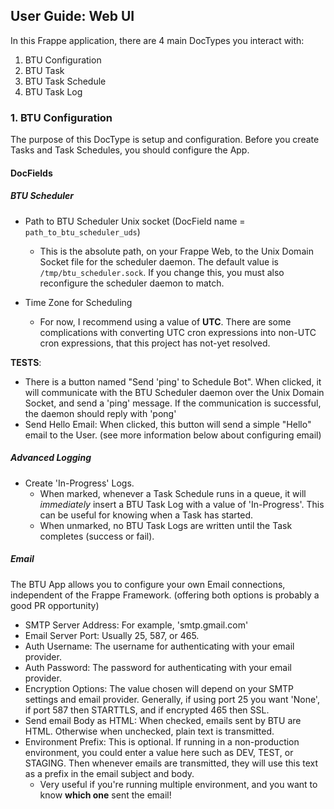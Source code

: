 ## User Guide: Web UI
In this Frappe application, there are 4 main DocTypes you interact with:

1. BTU Configuration
2. BTU Task
3. BTU Task Schedule
4. BTU Task Log

### 1. BTU Configuration
The purpose of this DocType is setup and configuration.  Before you create Tasks and Task Schedules, you should configure the App.

#### DocFields

##### BTU Scheduler
* Path to BTU Scheduler Unix socket (DocField name = `path_to_btu_scheduler_uds`)
  * This is the absolute path, on your Frappe Web, to the Unix Domain Socket file for the scheduler daemon.  The default value is `/tmp/btu_scheduler.sock`.  If you change this, you must also reconfigure the scheduler daemon to match.

* Time Zone for Scheduling
  * For now, I recommend using a value of **UTC**.  There are some complications with converting UTC cron expressions into non-UTC cron expressions, that this project has not-yet resolved.

**TESTS**:

* There is a button named "Send 'ping' to Schedule Bot".  When clicked, it will communicate with the BTU Scheduler daemon over the Unix Domain Socket, and send a 'ping' message.  If the communication is successful, the daemon should reply with 'pong'
* Send Hello Email:  When clicked, this button will send a simple "Hello" email to the User.  (see more information below about configuring email)

##### Advanced Logging
* Create 'In-Progress' Logs.
  * When marked, whenever a Task Schedule runs in a queue, it will *immediately* insert a BTU Task Log with a value of 'In-Progress'.  This can be useful for knowing when a Task has started.
  * When unmarked, no BTU Task Logs are written until the Task completes (success or fail).

##### Email
The BTU App allows you to configure your own Email connections, independent of the Frappe Framework. (offering both options is probably a good PR opportunity)

* SMTP Server Address:  For example, 'smtp.gmail.com'
* Email Server Port:  Usually 25, 587, or 465.
* Auth Username:  The username for authenticating with your email provider.
* Auth Password:  The password for authenticating with your email provider.
* Encryption Options: The value chosen will depend on your SMTP settings and email provider.  Generally, if using port 25 you want 'None', if port 587 then STARTTLS, and if encrypted 465 then SSL.
* Send email Body as HTML:  When checked, emails sent by BTU are HTML.  Otherwise when unchecked, plain text is transmitted.
* Environment Prefix:  This is optional.  If running in a non-production environment, you could enter a value here such as DEV, TEST, or STAGING.  Then whenever emails are transmitted, they will use this text as a prefix in the email subject and body.
  * Very useful if you're running multiple environment, and you want to know **which one** sent the email!
